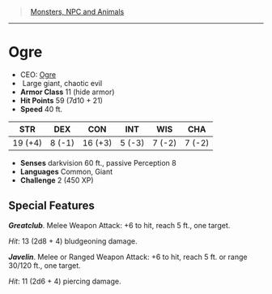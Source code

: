 ﻿---
!MonsterItem
Family: MonsterVO
Type: giant
Size: Large
Alignment: chaotic evil
ArmorClass: 11 (hide armor)
HitPoints: 59 (7d10 + 21)
Speed: 40 ft.
Strength: 19 (+4)
Dexterity: ' 8 (-1)'
Constitution: 16 (+3)
Intelligence: ' 5 (-3)'
Wisdom: ' 7 (-2)'
Charisma: ' 7 (-2)'
Senses: darkvision 60 ft., passive Perception 8
Languages: Common, Giant
Challenge: 2 (450 XP)
Id: monsters_vo.md#ogre
ParentLink: monsters_vo.md#monsters-npc-and-animals
Name: Ogre
ParentName: Monsters, NPC and Animals
NameLevel: 1
AltName: '[Ogre](hd_monsters_ogre.md)'
Attributes:
  Name: Ogre
  Markdown: >+
    # <!--Name-->Ogre<!--/Name-->


    - CEO: <!--AltName-->[Ogre](hd_monsters_ogre.md)<!--/AltName-->

    -  <!--Size-->Large<!--/Size--> <!--Type-->giant<!--/Type-->, <!--Alignment-->chaotic evil<!--/Alignment-->

    - **Armor Class** <!--ArmorClass-->11 (hide armor)<!--/ArmorClass-->

    - **Hit Points** <!--HitPoints-->59 (7d10 + 21)<!--/HitPoints-->

    - **Speed** <!--Speed-->40 ft.<!--/Speed-->


    |STR|DEX|CON|INT|WIS|CHA|

    |---|---|---|---|---|---|

    |<!--Strength-->19 (+4)<!--/Strength-->|<!--Dexterity--> 8 (-1)<!--/Dexterity-->|<!--Constitution-->16 (+3)<!--/Constitution-->|<!--Intelligence--> 5 (-3)<!--/Intelligence-->|<!--Wisdom--> 7 (-2)<!--/Wisdom-->|<!--Charisma--> 7 (-2)<!--/Charisma-->|


    - **Senses** <!--Senses-->darkvision 60 ft., passive Perception 8<!--/Senses-->

    - **Languages** <!--Languages-->Common, Giant<!--/Languages-->

    - **Challenge** <!--Challenge-->2 (450 XP)<!--/Challenge-->


    ## Special Features


    **_Greatclub_**. Melee Weapon Attack: +6 to hit, reach 5 ft., one target.


    _Hit_: 13 (2d8 + 4) bludgeoning damage.


    **_Javelin_**. Melee or Ranged Weapon Attack: +6 to hit, reach 5 ft. or range 30/120 ft., one target.


    _Hit_: 11 (2d6 + 4) piercing damage.

  AltName: '[Ogre](hd_monsters_ogre.md)'
  Size: Large
  Type: giant
  Alignment: chaotic evil
  ArmorClass: 11 (hide armor)
  HitPoints: 59 (7d10 + 21)
  Speed: 40 ft.
  Strength: 19 (+4)
  Dexterity: ' 8 (-1)'
  Constitution: 16 (+3)
  Intelligence: ' 5 (-3)'
  Wisdom: ' 7 (-2)'
  Charisma: ' 7 (-2)'
  Senses: darkvision 60 ft., passive Perception 8
  Languages: Common, Giant
  Challenge: 2 (450 XP)
AttributesDictionary: >+
  Name: Ogre

  Markdown: >+

    # <!--Name-->Ogre<!--/Name-->





    - CEO: <!--AltName-->[Ogre](hd_monsters_ogre.md)<!--/AltName-->



    -  <!--Size-->Large<!--/Size--> <!--Type-->giant<!--/Type-->, <!--Alignment-->chaotic evil<!--/Alignment-->



    - **Armor Class** <!--ArmorClass-->11 (hide armor)<!--/ArmorClass-->



    - **Hit Points** <!--HitPoints-->59 (7d10 + 21)<!--/HitPoints-->



    - **Speed** <!--Speed-->40 ft.<!--/Speed-->





    |STR|DEX|CON|INT|WIS|CHA|



    |---|---|---|---|---|---|



    |<!--Strength-->19 (+4)<!--/Strength-->|<!--Dexterity--> 8 (-1)<!--/Dexterity-->|<!--Constitution-->16 (+3)<!--/Constitution-->|<!--Intelligence--> 5 (-3)<!--/Intelligence-->|<!--Wisdom--> 7 (-2)<!--/Wisdom-->|<!--Charisma--> 7 (-2)<!--/Charisma-->|





    - **Senses** <!--Senses-->darkvision 60 ft., passive Perception 8<!--/Senses-->



    - **Languages** <!--Languages-->Common, Giant<!--/Languages-->



    - **Challenge** <!--Challenge-->2 (450 XP)<!--/Challenge-->





    ## Special Features





    **_Greatclub_**. Melee Weapon Attack: +6 to hit, reach 5 ft., one target.





    _Hit_: 13 (2d8 + 4) bludgeoning damage.





    **_Javelin_**. Melee or Ranged Weapon Attack: +6 to hit, reach 5 ft. or range 30/120 ft., one target.





    _Hit_: 11 (2d6 + 4) piercing damage.



  AltName: '[Ogre](hd_monsters_ogre.md)'

  Size: Large

  Type: giant

  Alignment: chaotic evil

  ArmorClass: 11 (hide armor)

  HitPoints: 59 (7d10 + 21)

  Speed: 40 ft.

  Strength: 19 (+4)

  Dexterity: ' 8 (-1)'

  Constitution: 16 (+3)

  Intelligence: ' 5 (-3)'

  Wisdom: ' 7 (-2)'

  Charisma: ' 7 (-2)'

  Senses: darkvision 60 ft., passive Perception 8

  Languages: Common, Giant

  Challenge: 2 (450 XP)

---
> [Monsters, NPC and Animals](srd_monsters.md)

---

# Ogre

- CEO: [Ogre](hd_monsters_ogre.md)
-  Large giant, chaotic evil
- **Armor Class** 11 (hide armor)
- **Hit Points** 59 (7d10 + 21)
- **Speed** 40 ft.

|STR|DEX|CON|INT|WIS|CHA|
|---|---|---|---|---|---|
|19 (+4)| 8 (-1)|16 (+3)| 5 (-3)| 7 (-2)| 7 (-2)|

- **Senses** darkvision 60 ft., passive Perception 8
- **Languages** Common, Giant
- **Challenge** 2 (450 XP)

## Special Features

**_Greatclub_**. Melee Weapon Attack: +6 to hit, reach 5 ft., one target.

_Hit_: 13 (2d8 + 4) bludgeoning damage.

**_Javelin_**. Melee or Ranged Weapon Attack: +6 to hit, reach 5 ft. or range 30/120 ft., one target.

_Hit_: 11 (2d6 + 4) piercing damage.

